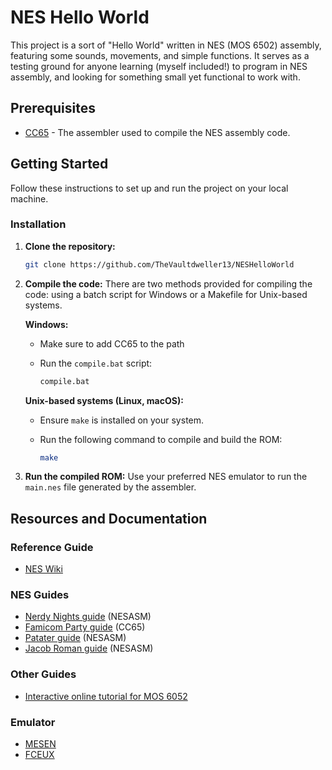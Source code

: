 # NES Hello World

This project is a sort of "Hello World" written in NES (MOS 6502) assembly, featuring some sounds, movements, and simple functions. It serves as a testing ground for anyone learning (myself included!) to program in NES assembly, and looking for something small yet functional to work with.

## Prerequisites

- [CC65](https://cc65.github.io/) - The assembler used to compile the NES assembly code.

## Getting Started

Follow these instructions to set up and run the project on your local machine.

### Installation

1. **Clone the repository:**

    ```sh
    git clone https://github.com/TheVaultdweller13/NESHelloWorld
    ```

2. **Compile the code:**
    There are two methods provided for compiling the code: using a batch script for Windows or a Makefile for Unix-based systems.

    **Windows:**
    - Make sure to add CC65 to the path
    - Run the `compile.bat` script:

        ```sh
        compile.bat
        ```

    **Unix-based systems (Linux, macOS):**
    - Ensure `make` is installed on your system.
    - Run the following command to compile and build the ROM:

        ```sh
        make
        ```

3. **Run the compiled ROM:**
    Use your preferred NES emulator to run the `main.nes` file generated by the assembler.

## Resources and Documentation

### Reference Guide

- [NES Wiki](https://www.nesdev.org/wiki/Nesdev_Wiki)

### NES Guides

- [Nerdy Nights guide](https://nerdy-nights.nes.science/#overview) (NESASM)
- [Famicom Party guide](https://famicom.party/book/) (CC65)
- [Patater guide](https://www.patater.com/gbaguy/nesasm.htm) (NESASM)
- [Jacob Roman guide](https://www.vbforums.com/showthread.php?858389-NES-6502-Programming-Tutorial-Part-1-Getting-Started) (NESASM)

### Other Guides

- [Interactive online tutorial for MOS 6052](https://skilldrick.github.io/easy6502/)

### Emulator

- [MESEN](https://github.com/SourMesen/Mesen2/)
- [FCEUX](https://fceux.com/web/home.html)
